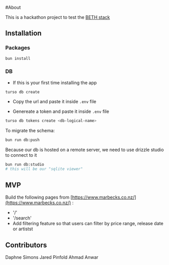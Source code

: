 #About

This is a hackathon project to test the [BETH stack](https://www.youtube.com/watch?v=cpzowDDJj24&t=2s&pp=ygUKYmV0aCBzdGFjaA%3D%3D)

## Installation

### Packages

```bash
bun install
```

### DB

- If this is your first time installing the app

```
turso db create
```

- Copy the url and paste it inside `.env` file

- Genereate a token and paste it inside `.env` file

```bash
turso db tokens create <db-logical-name>
```

To migrate the schema:

```bash
bun run db:push
```

Because our db is hosted on a remote server, we need to use drizzle studio to connect to it

```bash
bun run db:studio
# this will be our "sqlite viewer"
```

## MVP

Build the following pages from [https://www.marbecks.co.nz/](https://www.marbecks.co.nz/) :

- '/'
- '/search'
- Add filtering feature so that users can filter by price range, release date or artistst

## Contributors

Daphne Simons
Jared Pinfold
Ahmad Anwar
